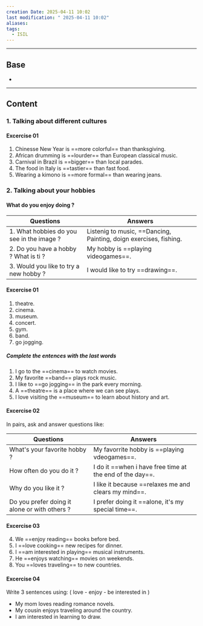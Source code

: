 ```yaml
---
creation Date: 2025-04-11 10:02
last modification: " 2025-04-11 10:02"
aliases: 
tags:
  - ISIL
---
```

___
## Base
- 
___
## Content

### 1. Talking about different cultures
#### Excercise 01
1. Chinesse New Year is ==more colorful== than thanksgiving.
2. African drumming is ==lourder== than European classical music.
3. Carnival in Brazil is ==bigger== than local parades.
4. The food in Italy is ==tastier== than fast food.
5. Wearing a kimono is ==more formal== than wearing jeans.

### 2. Talking about your hobbies

#### What do you enjoy doing ?

| Questions                                 | Answers                                                           |
| ----------------------------------------- | ----------------------------------------------------------------- |
| 1. What hobbies do you see in the image ? | Listenig to music, ==Dancing, Painting, doign exercises, fishing. |
| 2. Do you have a hobby ? What is ti ?     | My hobby is ==playing videogames==.                               |
| 3. Would you like to try a new hobby ?    | I would like to try ==drawing==.                                  |
#### Excercise 01
1. theatre.
2. cinema.
3. museum.
4. concert.
5. gym.
6. band.
7. go jogging.
##### Complete the entences with the last words
1. I go to the ==cinema== to watch movies.
2. My favorite ==band== plays rock music.
3. I like to ==go jogging== in the park every morning.
4. A ==theatre== is a place where we can see plays.
5. I love visiting the ==museum== to learn about history and art.

#### Excercise 02
In pairs, ask and answer questions like:

| Questions                                     | Answers                                                  |
| --------------------------------------------- | -------------------------------------------------------- |
| What's your favorite hobby ?                  | My favorrite hobby is ==playing vdeogames==.             |
| How often do you do it ?                      | I do it ==when i have free time at the end of the day==. |
| Why do you like it ?                          | I like it because ==relaxes me and clears my mind==.     |
| Do you prefer doing it alone or with others ? | I prefer doing it ==alone, it's my special time==.       |
#### Excercise 03

4. We ==enjoy reading== books before bed.
5. I ==love cooking== new recipes for dinner.
6. I ==am interested in playing== musical instruments.
7. He ==enjoys watching== movies on weekends.
8. You ==loves traveling== to new countries.

#### Excercise 04
Write 3 sentences using: ( love - enjoy - be interested in )
- My mom loves reading romance novels.
- My cousin enjoys traveling around the country.
- I am interested in learning to draw.